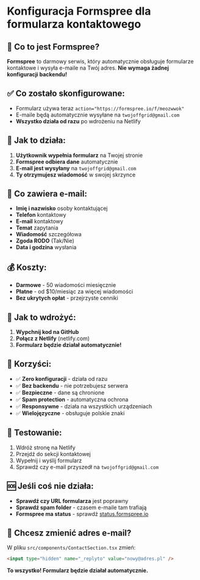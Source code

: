 # Konfiguracja Formspree dla formularza kontaktowego

## 🎯 Co to jest Formspree?
**Formspree** to darmowy serwis, który automatycznie obsługuje formularze kontaktowe i wysyła e-maile na Twój adres. **Nie wymaga żadnej konfiguracji backendu!**

## ✅ Co zostało skonfigurowane:
- Formularz używa teraz `action="https://formspree.io/f/meozwwok"`
- E-maile będą automatycznie wysyłane na `twojoffgrid@gmail.com`
- **Wszystko działa od razu** po wdrożeniu na Netlify

## 🚀 Jak to działa:
1. **Użytkownik wypełnia formularz** na Twojej stronie
2. **Formspree odbiera dane** automatycznie
3. **E-mail jest wysyłany** na `twojoffgrid@gmail.com`
4. **Ty otrzymujesz wiadomość** w swojej skrzynce

## 📧 Co zawiera e-mail:
- **Imię i nazwisko** osoby kontaktującej
- **Telefon** kontaktowy
- **E-mail** kontaktowy
- **Temat** zapytania
- **Wiadomość** szczegółowa
- **Zgoda RODO** (Tak/Nie)
- **Data i godzina** wysłania

## 💰 Koszty:
- **Darmowe** - 50 wiadomości miesięcznie
- **Płatne** - od $10/miesiąc za więcej wiadomości
- **Bez ukrytych opłat** - przejrzyste cenniki

## 🔧 Jak to wdrożyć:
1. **Wypchnij kod na GitHub**
2. **Połącz z Netlify** (netlify.com)
3. **Formularz będzie działał automatycznie!**

## 🎉 Korzyści:
- ✅ **Zero konfiguracji** - działa od razu
- ✅ **Bez backendu** - nie potrzebujesz serwera
- ✅ **Bezpieczne** - dane są chronione
- ✅ **Spam protection** - automatyczna ochrona
- ✅ **Responsywne** - działa na wszystkich urządzeniach
- ✅ **Wielojęzyczne** - obsługuje polskie znaki

## 📱 Testowanie:
1. Wdróż stronę na Netlify
2. Przejdź do sekcji kontaktowej
3. Wypełnij i wyślij formularz
4. Sprawdź czy e-mail przyszedł na `twojoffgrid@gmail.com`

## 🆘 Jeśli coś nie działa:
- **Sprawdź czy URL formularza** jest poprawny
- **Sprawdź spam folder** - czasem e-maile tam trafiają
- **Formspree ma status** - sprawdź [status.formspree.io](https://status.formspree.io)

## 🔄 Chcesz zmienić adres e-mail?
W pliku `src/components/ContactSection.tsx` zmień:
```html
<input type="hidden" name="_replyto" value="nowy@adres.pl" />
```

**To wszystko! Formularz będzie działał automatycznie.**
